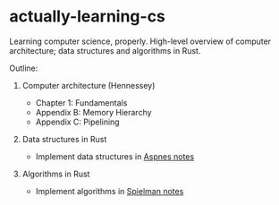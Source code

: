 # actually-learning-cs
Learning computer science, properly. High-level overview of computer architecture; data structures and algorithms in Rust.

Outline: 
1. Computer architecture (Hennessey)
    * Chapter 1: Fundamentals
    * Appendix B: Memory Hierarchy
    * Appendix C: Pipelining
  
2. Data structures in Rust
    - Implement data structures in [Aspnes notes](https://www.cs.yale.edu/homes/aspnes/classes/223/notes.html)

3. Algorithms in Rust
    - Implement algorithms in [Spielman notes](https://www.cs.yale.edu/homes/spielman/366/schedule.html)
